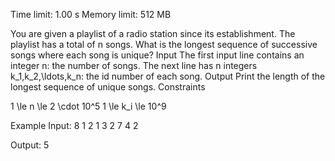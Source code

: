 Time limit: 1.00 s
Memory limit: 512 MB



You are given a playlist of a radio station since its establishment. The playlist has a total of n songs.
What is the longest sequence of successive songs where each song is unique?
Input
The first input line contains an integer n: the number of songs.
The next line has n integers k_1,k_2,\ldots,k_n: the id number of each song.
Output
Print the length of the longest sequence of unique songs.
Constraints

1 \le n \le 2 \cdot 10^5
1 \le k_i \le 10^9

Example
Input:
8
1 2 1 3 2 7 4 2

Output:
5